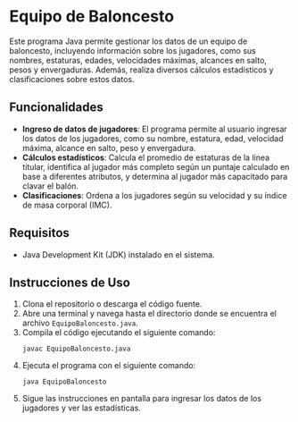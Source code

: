 # Equipo de Baloncesto

Este programa Java permite gestionar los datos de un equipo de baloncesto, incluyendo información sobre los jugadores, como sus nombres, estaturas, edades, velocidades máximas, alcances en salto, pesos y envergaduras. Además, realiza diversos cálculos estadísticos y clasificaciones sobre estos datos.

## Funcionalidades

- **Ingreso de datos de jugadores**: El programa permite al usuario ingresar los datos de los jugadores, como su nombre, estatura, edad, velocidad máxima, alcance en salto, peso y envergadura.
- **Cálculos estadísticos**: Calcula el promedio de estaturas de la línea titular, identifica al jugador más completo según un puntaje calculado en base a diferentes atributos, y determina al jugador más capacitado para clavar el balón.
- **Clasificaciones**: Ordena a los jugadores según su velocidad y su índice de masa corporal (IMC).

## Requisitos

- Java Development Kit (JDK) instalado en el sistema.

## Instrucciones de Uso

1. Clona el repositorio o descarga el código fuente.
2. Abre una terminal y navega hasta el directorio donde se encuentra el archivo `EquipoBaloncesto.java`.
3. Compila el código ejecutando el siguiente comando:
   ```
   javac EquipoBaloncesto.java
   ```
4. Ejecuta el programa con el siguiente comando:
   ```
   java EquipoBaloncesto
   ```
5. Sigue las instrucciones en pantalla para ingresar los datos de los jugadores y ver las estadísticas.
